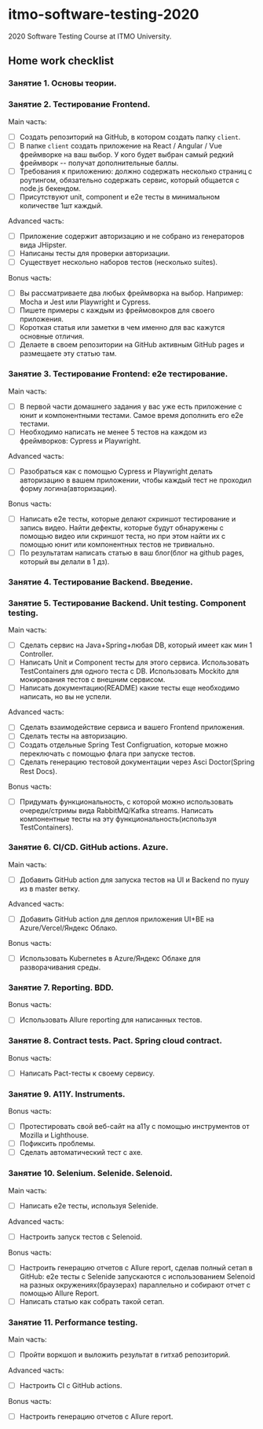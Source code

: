 # itmo-software-testing-2020
2020 Software Testing Course at ITMO University.

## Home work checklist

### Занятие 1. Основы теории.

### Занятие 2. Тестирование Frontend.

Main часть:

- [ ] Создать репозиторий на GitHub, в котором создать папку `client`.
- [ ] В папке `client` создать приложение на React / Angular / Vue фреймворке на ваш выбор. У кого будет выбран самый редкий фреймворк -- получат дополнительные баллы.
- [ ] Требования к приложению: должно содержать несколько страниц с роутингом, обязательно содержать сервис, который общается с node.js бекендом.
- [ ] Присутствуют unit, component и e2e тесты в минимальном количестве 1шт каждый.

Advanced часть:

- [ ] Приложение содержит авторизацию и не собрано из генераторов вида JHipster.
- [ ] Написаны тесты для проверки авторизации.
- [ ] Существует нескольно наборов тестов (несколько suites).

Bonus часть:

- [ ] Вы рассматриваете два любых фреймворка на выбор. Например: Mocha и Jest или Playwright и Cypress.
- [ ] Пишете примеры с каждым из фреймовокров для своего приложения.
- [ ] Короткая статья или заметки в чем именно для вас кажутся основные отличия.
- [ ] Делаете в своем репозитории на GitHub активным GitHub pages и размещаете эту статью там.

### Занятие 3. Тестирование Frontend: e2e тестирование.

Main часть:

- [ ] В первой части домашнего задания у вас уже есть приложение с юнит и компонентными тестами. Самое время дополнить его e2e тестами.
- [ ] Необходимо написать не менее 5 тестов на каждом из фреймворков: Cypress и Playwright.

Advanced часть:

- [ ] Разобраться как с помощью Cypress и Playwright делать авторизацию в вашем приложении, чтобы каждый тест не проходил форму логина(авторизации).

Bonus часть:

- [ ] Написать e2e тесты, которые делают скриншот тестирование и запись видео. Найти дефекты, которые будут обнаружены с помощью видео или скриншот теста, но при этом найти их с помощью юнит или компонентных тестов не тривиально. 
- [ ] По результатам написать статью в ваш блог(блог на github pages, который вы делали в 1 дз).

### Занятие 4. Тестирование Backend. Введение. 

### Занятие 5. Тестирование Backend. Unit testing. Component testing.

Main часть:

- [ ] Сделать сервис на Java+Spring+любая DB, который имеет как мин 1 Controller.
- [ ] Написать Unit и Component тесты для этого сервиса. Использовать TestContainers для одного теста с DB. Использовать Mockito для мокирования тестов с внешним сервисом.
- [ ] Написать документацию(README) какие тесты еще необходимо написать, но вы не успели.

Advanced часть:

- [ ] Сделать взаимодействие сервиса и вашего Frontend приложения.
- [ ] Сделать тесты на авторизацию.
- [ ] Создать отдельные Spring Test Configruation, которые можно переключать с помощью флага при запуске тестов.
- [ ] Сделать генерацию тестовой документации через Asci Doctor(Spring Rest Docs).

Bonus часть:

- [ ] Придумать функциональность, с которой можно использовать очереди/стримы вида RabbitMQ/Kafka streams. Написать компонентные тесты на эту функциональность(используя TestContainers).

### Занятие 6. CI/CD. GitHub actions. Azure.

Main часть:

- [ ] Добавить GitHub action для запуска тестов на UI и Backend по пушу из в master ветку.

Advanced часть:

- [ ] Добавить GitHub action для деплоя приложения UI+BE на Azure/Vercel/Яндекс Облако.

Bonus часть:

- [ ] Использовать Kubernetes в Azure/Яндекс Облаке для разворачивания среды.

### Занятие 7. Reporting. BDD.

Bonus часть:

- [ ] Использовать Allure reporting для написанных тестов.

### Занятие 8. Contract tests. Pact. Spring cloud contract.

Bonus часть:

- [ ] Написать Pact-тесты к своему сервису.

### Занятие 9. A11Y. Instruments.

Bonus часть:

- [ ] Протестировать свой веб-сайт на а11y с помощью инструментов от Mozilla и Lighthouse.
- [ ] Пофиксить проблемы.
- [ ] Сделать автоматический тест с axe.

### Занятие 10. Selenium. Selenide. Selenoid.

Main часть:

- [ ] Написать e2e тесты, используя Selenide.

Advanced часть:

- [ ] Настроить запуск тестов с Selenoid.

Bonus часть:

- [ ] Настроить генерацию отчетов с Allure report, сделав полный сетап в GitHub: e2e тесты с Selenide запускаются с использованием Selenoid на разных окружениях(браузерах) параллельно и собирают отчет с помощью Allure Report.
- [ ] Написать статью как собрать такой сетап.

### Занятие 11. Performance testing.

Main часть:

- [ ] Пройти воркшоп и выложить результат в гитхаб репозиторий.

Advanced часть:

- [ ] Настроить CI с GitHub actions.

Bonus часть:

- [ ] Настроить генерацию отчетов с Allure report.
